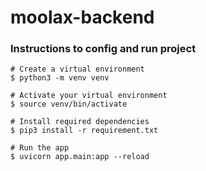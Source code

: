 # moolax-backend


### Instructions to config and run project
```
# Create a virtual environment
$ python3 -m venv venv

# Activate your virtual environment 
$ source venv/bin/activate

# Install required dependencies
$ pip3 install -r requirement.txt

# Run the app
$ uvicorn app.main:app --reload

```
